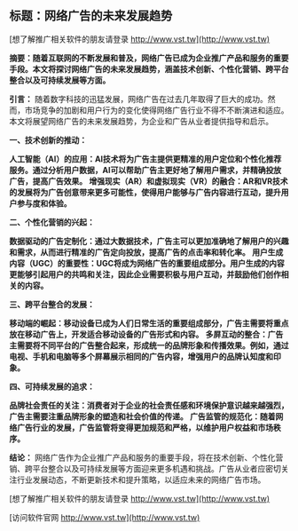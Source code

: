 ## **标题：网络广告的未来发展趋势**

[想了解推广相关软件的朋友请登录 http://www.vst.tw](http://www.vst.tw)

**摘要：随着互联网的不断发展和普及，网络广告已成为企业推广产品和服务的重要手段。本文将探讨网络广告的未来发展趋势，涵盖技术创新、个性化营销、跨平台整合以及可持续发展等方面。**

**引言：**
随着数字科技的迅猛发展，网络广告在过去几年取得了巨大的成功。然而，市场竞争的加剧和用户行为的变化使得网络广告行业不得不不断演进和适应。本文将展望网络广告的未来发展趋势，为企业和广告从业者提供指导和启示。

**一、技术创新的推动：**

**人工智能（AI）的应用：AI技术将为广告主提供更精准的用户定位和个性化推荐服务。通过分析用户数据，AI可以帮助广告主更好地了解用户需求，并精确投放广告，提高广告效果。**
**增强现实（AR）和虚拟现实（VR）的融合：AR和VR技术的发展将为广告创意带来更多可能性，使得用户能够与广告内容进行互动，提升用户参与度和体验。**

**二、个性化营销的兴起：**

**数据驱动的广告定制化：通过大数据技术，广告主可以更加准确地了解用户的兴趣和需求，从而进行精准的广告定向投放，提高广告的点击率和转化率。**
**用户生成内容（UGC）的重要性：UGC将成为网络广告的重要组成部分。用户生成的内容更能够引起用户的共鸣和关注，因此企业需要积极与用户互动，并鼓励他们创作相关的内容。**

**三、跨平台整合的发展：**

**移动端的崛起：移动设备已成为人们日常生活的重要组成部分，广告主需要将重点放在移动广告上，开发适合移动设备的广告形式和内容。**
**多屏互动的整合：广告主需要将不同平台的广告整合起来，形成统一的品牌形象和传播效果。例如，通过电视、手机和电脑等多个屏幕展示相同的广告内容，增强用户的品牌认知度和印象。**

**四、可持续发展的追求：**

**品牌社会责任的关注：消费者对于企业的社会责任感和环境保护意识越来越强烈，广告主需要注重品牌形象的塑造和社会价值的传递。**
**广告监管的规范化：随着网络广告行业的发展，广告监管将变得更加规范和严格，以维护用户权益和市场秩序。**

**结论：**
网络广告作为企业推广产品和服务的重要手段，将在技术创新、个性化营销、跨平台整合以及可持续发展等方面迎来更多机遇和挑战。广告从业者应密切关注行业发展动态，不断更新技术和提升策略，以适应未来的网络广告市场。

[想了解推广相关软件的朋友请登录 http://www.vst.tw](http://www.vst.tw)


[访问软件官网 http://www.vst.tw](http://www.vst.tw)
